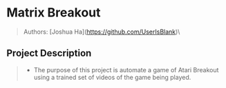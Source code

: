 # Matrix Breakout
 > Authors: \[Joshua Ha](https://github.com/UserIsBlank)\

## Project Description
> * The purpose of this project is automate a game of Atari Breakout using a trained set of videos of the game being played.
